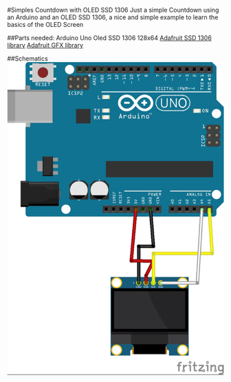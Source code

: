 #Simples Countdown with OLED SSD 1306
Just a simple Countdown using an Arduino and an OLED SSD 1306, a nice and simple example to learn the basics of the OLED Screen

##Parts needed:
  Arduino Uno
  Oled SSD 1306 128x64
  [Adafruit SSD 1306 library](https://github.com/adafruit/Adafruit_SSD1306)
  [Adafruit GFX library](https://github.com/adafruit/Adafruit-GFX-Library)

##Schematics
![alt text](https://github.com/VilhenaChen/Simple-Countdown-SSD-1306/blob/master/schematics/Schematics.jpg)
